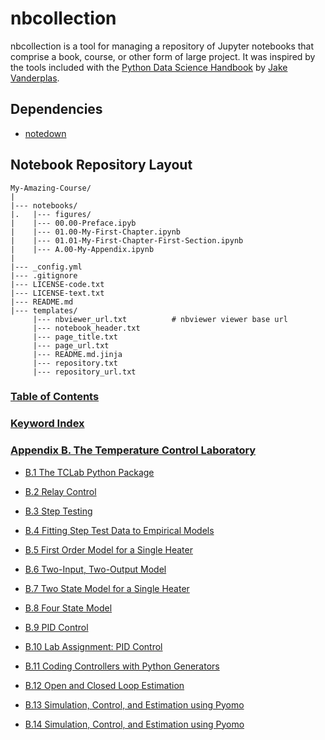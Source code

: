 # nbcollection

nbcollection is a tool for managing a repository of Jupyter notebooks that comprise a book,
course, or other form of large project. It was inspired by the tools included with the
[Python Data Science Handbook](https://github.com/jakevdp/PythonDataScienceHandbook) by
[Jake Vanderplas](https://github.com/jakevdp).

## Dependencies

* [notedown](https://github.com/aaren/notedown)

## Notebook Repository Layout

    My-Amazing-Course/
    |
    |--- notebooks/
    |.   |--- figures/
    |    |--- 00.00-Preface.ipyb
    |    |--- 01.00-My-First-Chapter.ipynb
    |    |--- 01.01-My-First-Chapter-First-Section.ipynb
    |    |--- A.00-My-Appendix.ipynb
    |
    |--- _config.yml
    |--- .gitignore
    |--- LICENSE-code.txt
    |--- LICENSE-text.txt
    |--- README.md
    |--- templates/
         |--- nbviewer_url.txt          # nbviewer viewer base url
         |--- notebook_header.txt
         |--- page_title.txt
         |--- page_url.txt
         |--- README.md.jinja
         |--- repository.txt
         |--- repository_url.txt


### [Table of Contents](http://nbviewer.jupyter.org/github/jckantor/nbcollection/blob/master/notebooks/toc.ipynb?flush=true)

### [Keyword Index](http://nbviewer.jupyter.org/github/jckantor/nbcollection/blob/master/notebooks/index.ipynb?flush=true)


### [Appendix B. The Temperature Control Laboratory](http://nbviewer.jupyter.org/github/jckantor/nbcollection/blob/master/notebooks/B.00-TCLab.ipynb)

- [B.1 The TCLab Python Package](http://nbviewer.jupyter.org/github/jckantor/nbcollection/blob/master/notebooks/B.01-The-TCLab-Python-Package.ipynb)

- [B.2 Relay Control](http://nbviewer.jupyter.org/github/jckantor/nbcollection/blob/master/notebooks/B.02-Relay-Control.ipynb)

- [B.3 Step Testing](http://nbviewer.jupyter.org/github/jckantor/nbcollection/blob/master/notebooks/B.03-Step-Testing.ipynb)

- [B.4 Fitting Step Test Data to Empirical Models](http://nbviewer.jupyter.org/github/jckantor/nbcollection/blob/master/notebooks/B.04-Fitting-Step-Test-Data-to-Empirical-Models.ipynb)

- [B.5 First Order Model for a Single Heater](http://nbviewer.jupyter.org/github/jckantor/nbcollection/blob/master/notebooks/B.05-First-Order-Model-for-a-Single-Heater.ipynb)

- [B.6 Two-Input, Two-Output Model](http://nbviewer.jupyter.org/github/jckantor/nbcollection/blob/master/notebooks/B.06-Two-Input-Two-Output-Model.ipynb)

- [B.7 Two State Model for a Single Heater](http://nbviewer.jupyter.org/github/jckantor/nbcollection/blob/master/notebooks/B.07-Two-State-Model-for-a-Single-Heater.ipynb)

- [B.8 Four State Model](http://nbviewer.jupyter.org/github/jckantor/nbcollection/blob/master/notebooks/B.08-Four-State-Model.ipynb)

- [B.9 PID Control](http://nbviewer.jupyter.org/github/jckantor/nbcollection/blob/master/notebooks/B.09-PID_Control.ipynb)

- [B.10 Lab Assignment: PID Control](http://nbviewer.jupyter.org/github/jckantor/nbcollection/blob/master/notebooks/B.10-Lab-Assignment-PID-Control.ipynb)

- [B.11 Coding Controllers with Python Generators](http://nbviewer.jupyter.org/github/jckantor/nbcollection/blob/master/notebooks/B.11-Coding-Controllers-with-Python-Generators.ipynb)

- [B.12 Open and Closed Loop Estimation](http://nbviewer.jupyter.org/github/jckantor/nbcollection/blob/master/notebooks/B.12-Open-and-Closed-Loop-Estimation.ipynb)

- [B.13 Simulation, Control, and Estimation using Pyomo](http://nbviewer.jupyter.org/github/jckantor/nbcollection/blob/master/notebooks/B.13-Optimization-Control-and-Estimation-using-Pyomo.ipynb)

- [B.14 Simulation, Control, and Estimation using Pyomo](http://nbviewer.jupyter.org/github/jckantor/nbcollection/blob/master/notebooks/B.14-Optimization-Control-and-Estimation-using-Pyomo-With-Windows-ipopt.ipynb)
